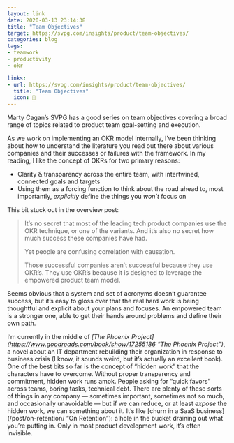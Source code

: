 ```yaml
---
layout: link
date: 2020-03-13 23:14:38
title: "Team Objectives"
target: https://svpg.com/insights/product/team-objectives/
categories: blog
tags:
- teamwork
- productivity
- okr

links:
- url: https://svpg.com/insights/product/team-objectives/
  title: "Team Objectives"
  icon: 👥
---
```


Marty Cagan’s SVPG has a good series on team objectives covering a broad range of topics related to product team goal-setting and execution.

As we work on implementing an OKR model internally, I’ve been thinking about how to understand the literature you read out there about various companies and their successes or failures with the framework. In my reading, I like the concept of OKRs for two primary reasons:

* Clarity & transparency across the entire team, with intertwined, connected goals and targets
* Using them as a forcing function to think about the road ahead to, most importantly, _explicitly_ define the things you _won’t_ focus on

This bit stuck out in the overview post:

> It’s no secret that most of the leading tech product companies use the OKR technique, or one of the variants. And it’s also no secret how much success these companies have had.
> 
> Yet people are confusing correlation with causation.
> 
> Those successful companies aren’t successful because they use OKR’s. They use OKR’s because it is designed to leverage the empowered product team model.

Seems obvious that a system and set of acronyms doesn’t guarantee success, but it’s easy to gloss over that the real hard work is being thoughtful and explicit about your plans and focuses. An empowered team is a stronger one, able to get their hands around problems and define their own path.

I’m currently in the middle of _[The Phoenix Project](https://www.goodreads.com/book/show/17255186 “The Phoenix Project”)_, a novel about an IT department rebuilding their organization in response to business crisis (I know, it sounds weird, but it’s actually an excellent book). One of the best bits so far is the concept of “hidden work” that the characters have to overcome. Without proper transparency and commitment, hidden work runs amok. People asking for “quick favors” across teams, boring tasks, technical debt. There are plenty of these sorts of things in any company — sometimes important, sometimes not so much, and occasionally unavoidable — but if we can reduce, or at least _expose_ the hidden work, we can something about it. It’s like [churn in a SaaS business](/post/on-retention/ “On Retention”): a hole in the bucket draining out what you’re putting in. Only in most product development work, it’s often invisible.
